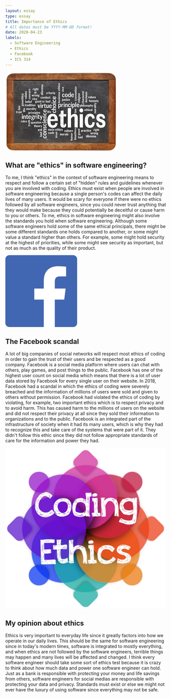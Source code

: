 ```yaml
---
layout: essay
type: essay
title: Importance of Ethics
# All dates must be YYYY-MM-DD format!
date: 2020-04-23
labels:
  - Software Engineering
  - Ethics
  - Facebook
  - ICS 314
--- 
```


<img class="ui centered medium rounded image" src="../images/coding-ethics.jpg">

## What are "ethics" in software engineering?
To me, I think "ethics" in the context of software engineering means to respect and follow a certain set of "hidden" rules and guidelines whenever you are involved with coding. Ethics must exist when people are involved in software engineering because a single person's codes can affect the daily lives of many users. It would be scary for everyone if there were no ethics followed by all software engineers, since you could never trust anything that they would make because they could potentially be deceitful or cause harm to you or others. To me, ethics in software engineering might also involve the standards you hold when software engineering. Although some software engineers hold some of the same ethical principals, there might be some different standards one holds compared to another, or some might value a standard higher than others. For example, some might hold security at the highest of priorities, while some might see security as important, but not as much as the quality of their product.

<img class="ui small right circular floated image" src="../images/facebook.png">

## The Facebook scandal
A lot of big companies of social networks will respect most ethics of coding in order to gain the trust of their users and be respected as a good company. Facebook is a social media platform where users can chat with others, play games, and post things to the public. Facebook has one of the highest user count on social media which means that there is a lot of user data stored by Facebook for every single user on their website. In 2018, Facebook had a scandal in which the ethics of coding were severely breached and the information of millions of users were sold and given to others without permission. Facebook had violated the ethics of coding by violating, for example, two important ethics which is to respect privacy and to avoid harm. This has caused harm to the millions of users on the website and did not respect their privacy at all since they sold their information to organizations and to the public. Facebook is an integrated part of the infrastructure of society when it had its many users, which is why they had to recognize this and take care of the systems that were part of it. They didn't follow this ethic since they did not follow appropriate standards of care for the information and power they had.

<img class="ui small right circular floated image" src="../images/coding-ethics-2.jpg">

## My opinion about ethics
Ethics is very important to everyday life since it greatly factors into how we operate in our daily lives. This should be the same for software engineering since in today's modern times, software is integrated to mostly everything, and when ethics are not followed by the software engineers, terrible things may happen and many lives will be affected and changed. I think every software engineer should take some sort of ethics test because it is crazy to think about how much data and power one software engineer can hold. Just as a bank is responsible with protecting your money and life savings from others, software engineers for social medias are responsible with protecting your data and privacy. Standards must exist or else we might not ever have the luxury of using software since everything may not be safe.
